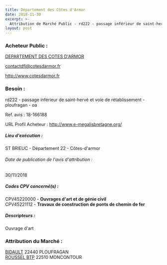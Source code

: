 ```yaml
---
title: Département des Côtes d'Armor
date: 2018-11-30
excerpt: >-
  Attribution de Marché Public - rd222 - passage inférieur de saint-hervé et voie de rétablissement - ploufragan - oa
layout: post
---
```


### Acheteur Public : 
<a href="/acheteur-137/siren-222200016"> DEPARTEMENT DES COTES D'ARMOR</a><br/>



contactdfj@cotesdarmor.fr


http://www.cotesdarmor.fr
### Besoin :

rd222 - passage inférieur de saint-hervé et voie de rétablissement - ploufragan - oa

Ref. avis : 18-166188

URL Profil Acheteur : http://www.e-megalisbretagne.org/

##### Lieu d'exécution :

ST BRIEUC - Département 22 - Côtes-d'armor

###### Date de publication de l'avis d'attribution : 
30/11/2018

##### Codes CPV concerné(s) :
CPV45220000 - **Ouvrages d'art et de génie civil** <br/>
CPV45221112 - **Travaux de construction de ponts de chemin de fer** <br/>

##### Descripteurs :
Ouvrage d'art <br/>

### Attribution du Marché :
<a href="/entreprise-569/siren-509295838"> BIDAULT</a>     22440 PLOUFRAGAN <br/>
<a href="/entreprise-544/siren-308051168"> ROUSSEL BTP</a>     22510 MONCONTOUR <br/>
